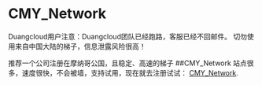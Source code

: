 # CMY_Network
Duangcloud用户注意：Duangcloud团队已经跑路，客服已经不回邮件。
切勿使用来自中国大陆的梯子，信息泄露风险很高！

推荐一个公司注册在摩纳哥公国，且稳定、高速的梯子 ##CMY_Network
站点很多，速度很快，不会被墙，支持试用，现在就去注册试试： [CMY_Network](https://www.gotomony.com/register?aff=OTRA4M).
